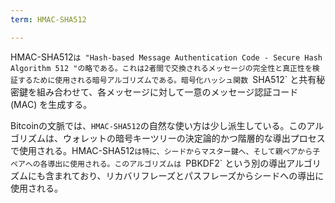 ```yaml
---
term: HMAC-SHA512

---
```

HMAC-SHA512`は "Hash-based Message Authentication Code - Secure Hash Algorithm 512 "の略である。これは2者間で交換されるメッセージの完全性と真正性を検証するために使用される暗号アルゴリズムである。暗号化ハッシュ関数 `SHA512` と共有秘密鍵を組み合わせて、各メッセージに対して一意のメッセージ認証コード (MAC) を生成する。

Bitcoinの文脈では、`HMAC-SHA512`の自然な使い方は少し派生している。このアルゴリズムは、ウォレットの暗号キーツリーの決定論的かつ階層的な導出プロセスで使用される。HMAC-SHA512`は特に、シードからマスター鍵へ、そして親ペアから子ペアへの各導出に使用される。このアルゴリズムは `PBKDF2` という別の導出アルゴリズムにも含まれており、リカバリフレーズとパスフレーズからシードへの導出に使用される。